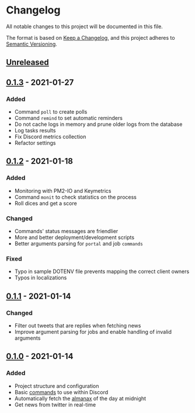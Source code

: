 # Changelog

All notable changes to this project will be documented in this file.

The format is based on [Keep a Changelog](https://keepachangelog.com/en/1.0.0/),
and this project adheres to [Semantic Versioning](https://semver.org/spec/v2.0.0.html).

## [Unreleased]

## [0.1.3] - 2021-01-27

### Added

- Command `poll` to create polls
- Command `remind` to set automatic reminders
- Do not cache logs in memory and prune older logs from the database
- Log tasks results
- Fix Discord metrics collection
- Refactor settings

## [0.1.2] - 2021-01-18

### Added

- Monitoring with PM2-IO and Keymetrics
- Command `monit` to check statistics on the process
- Roll dices and get a score

### Changed

- Commands' status messages are friendlier
- More and better deployment/development scripts 
- Better arguments parsing for `portal` and job `commands`

### Fixed

- Typo in sample DOTENV file prevents mapping the correct client owners
- Typos in localizations

## [0.1.1] - 2021-01-14

### Changed

- Filter out tweets that are replies when fetching news
- Improve argument parsing for jobs and enable handling of invalid arguments

## [0.1.0] - 2021-01-14

### Added

- Project structure and configuration
- Basic [commands](./README.md#Commands) to use within Discord
- Automatically fetch the [almanax](http://www.krosmoz.com/en/almanax) of the day at midnight
- Get news from twitter in real-time

[unreleased]: https://github.com/brinkflew/krosmobot/compare/v0.1.3...HEAD
[0.1.3]: https://github.com/brinkflew/krosmobot/compare/v0.1.2...v0.1.3
[0.1.2]: https://github.com/brinkflew/krosmobot/compare/v0.1.1...v0.1.2
[0.1.1]: https://github.com/brinkflew/krosmobot/compare/v0.1.0...v0.1.1
[0.1.0]: https://github.com/brinkflew/krosmobot/releases/tag/v0.0.1
